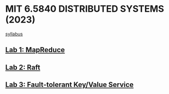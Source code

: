 # MIT 6.5840 DISTRIBUTED SYSTEMS (2023)

[syllabus](https://pdos.csail.mit.edu/6.824/schedule.html)

## [Lab 1: MapReduce](https://github.com/haofumei/MIT-6.5840-Distributed-Systems/tree/master/src/mr/)

## [Lab 2: Raft](https://github.com/haofumei/MIT-6.5840-Distributed-Systems/tree/master/src/raft)

## [Lab 3: Fault-tolerant Key/Value Service](https://github.com/haofumei/MIT-6.5840-Distributed-Systems/tree/master/src/kvraft)
